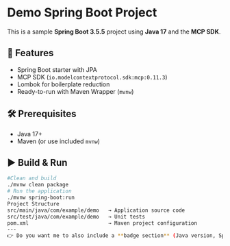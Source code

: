 # Demo Spring Boot Project
This is a sample **Spring Boot 3.5.5** project using **Java 17** and the **MCP SDK**.
## 🚀 Features
- Spring Boot starter with JPA
- MCP SDK (`io.modelcontextprotocol.sdk:mcp:0.11.3`)
- Lombok for boilerplate reduction
- Ready-to-run with Maven Wrapper (`mvnw`)
## 🛠️ Prerequisites
- Java 17+
- Maven (or use included `mvnw`)

## ▶️ Build & Run
```bash
#Clean and build
./mvnw clean package
# Run the application
./mvnw spring-boot:run
Project Structure 
src/main/java/com/example/demo   → Application source code
src/test/java/com/example/demo   → Unit tests
pom.xml                          → Maven project configuration
---
👉 Do you want me to also include a **badge section** (Java version, Spring Boot, Maven) at the top of the README for a more professional loo

